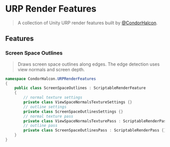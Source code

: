 # URP Render Features

> A collection of Unity URP render features built by [@CondorHalcon](https://github.com/CondorHalcon).

## Features

### Screen Space Outlines

> Draws screen space outlines along edges. The edge detection uses view normals and screen depth.

```csharp
namespace CondorHalcon.URPRenderFeatures
{
    public class ScreenSpaceOutlines : ScriptableRenderFeature
    {
        // normal texture settings
        private class ViewSpaceNormalsTextureSettings {}
        // outline settings
        private class ScreenSpaceOutlinesSettings {}
        // normal texture pass
        private class ViewSpaceNormalsTexturePass : ScriptableRenderPass {}
        // outline pass
        private class ScreenSpaceOutlinesPass : ScriptableRenderPass {}
    }
}
```
